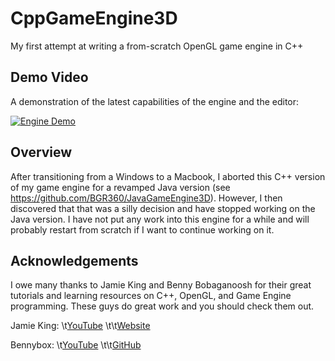 # CppGameEngine3D

My first attempt at writing a from-scratch OpenGL game engine in C++

## Demo Video

A demonstration of the latest capabilities of the engine and the editor:

[![Engine Demo](http://img.youtube.com/vi/y3qQZIfqHEo/0.jpg)](http://www.youtube.com/watch?v=y3qQZIfqHEo)

## Overview

After transitioning from a Windows to a Macbook, I aborted this C++ version of my game engine for a revamped Java version (see https://github.com/BGR360/JavaGameEngine3D). However, I then discovered that that was a silly decision and have stopped working on the Java version. I have not put any work into this engine for a while and will probably restart from scratch if I want to continue working on it.

## Acknowledgements

I owe many thanks to Jamie King and Benny Bobaganoosh for their great tutorials and learning resources on C++, OpenGL, and Game Engine programming. These guys do great work and you should check them out.

Jamie King: \t[YouTube](https://m.youtube.com/user/1kingja?)
\t\t[Website](http://www.computersciencevideos.com)

Bennybox: \t[YouTube](https://m.youtube.com/user/thebennybox?)
\t\t[GitHub](https://github.com/BennyQBD?tab=repositories)
